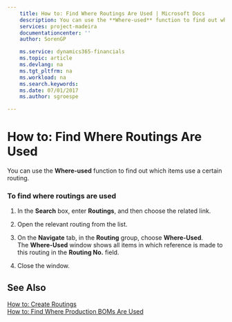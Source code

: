 ```yaml
---
    title: How to: Find Where Routings Are Used | Microsoft Docs
    description: You can use the **Where-used** function to find out which items use a certain routing.
    services: project-madeira
    documentationcenter: ''
    author: SorenGP

    ms.service: dynamics365-financials
    ms.topic: article
    ms.devlang: na
    ms.tgt_pltfrm: na
    ms.workload: na
    ms.search.keywords:
    ms.date: 07/01/2017
    ms.author: sgroespe

---
```

# How to: Find Where Routings Are Used
You can use the **Where-used** function to find out which items use a certain routing.  
  
### To find where routings are used  
  
1.  In the **Search** box, enter **Routings**, and then choose the related link.  
  
2.  Open the relevant routing from the list.  
  
3.  On the **Navigate** tab, in the **Routing** group, choose **Where-Used**.   
    The **Where-Used** window shows all items in which reference is made to this routing in the **Routing No.** field.  
  
4.  Close the window.  
  
## See Also  
 [How to: Create Routings](../how-to-create-routings.md)   
 [How to: Find Where Production BOMs Are Used](../how-to-find-where-production-boms-are-used.md)